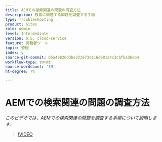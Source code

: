 ```yaml
---
title: AEMでの検索関連の問題の調査方法
description: 検索に関連する問題を調査する手順
type: Troubleshooting
product: Sites
role: Admin
level: Intermediate
version: 6.5, cloud-service
feature: 開発者ツール
topic: 管理
index: y
source-git-commit: 65a40826d3be322673e116d98124c3cbfb1d6eb4
workflow-type: tm+mt
source-wordcount: '39'
ht-degree: 7%

---
```



# AEMでの検索関連の問題の調査方法

*このビデオでは、AEMでの検索関連の問題を調査する手順について説明します。*

>[!VIDEO](https://video.tv.adobe.com/v/335467?quality=9&learn=on)
